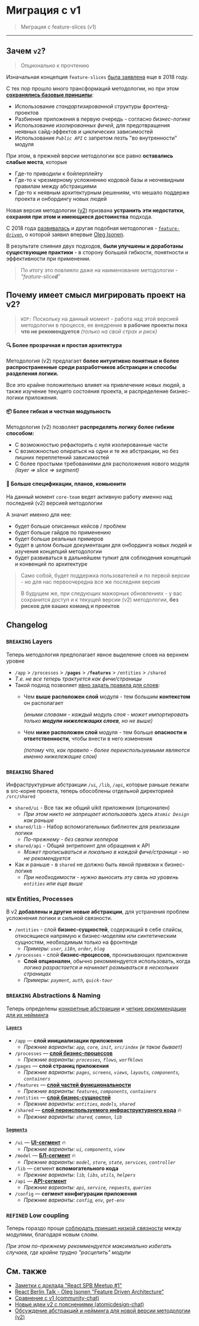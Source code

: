 # Миграция с v1

> Миграция с feature-slices (v1)

---

[refs-adaptability]: /docs/concepts/naming-adaptability.md
[refs-abstractions]: /docs/concepts/app-splitting.md
[refs-abstractions-layers]: /docs/concepts/app-splitting.md#group-layers
[refs-abstractions-segments]: /docs/concepts/app-splitting.md#group-segments

[ext-v1]: https://github.com/feature-sliced/featureslices.dev/blob/master/v1.0.md
[ext-tg-spb]: https://t.me/feature_slices
[ext-fdd]: https://github.com/feature-sliced/wiki/tree/rc/feature-driven
[ext-fdd-issues]: https://github.com/kof/feature-driven-architecture/issues
[ext-v2]: https://github.com/feature-sliced/wiki
[ext-kof]: https://github.com/kof
[ext-kof-fdd]: https://www.youtube.com/watch?v=BWAeYuWFHhs
[ext-tg-v2-draft]: https://t.me/atomicdesign/18708

## Зачем `v2`?

> Опционально к прочтению

Изначальная концепция `feature-slices` [была заявлена][ext-tg-spb] еще в 2018 году.

С тех пор прошло много трансформаций методологии, но при этом **[сохранялись базовые принципы][ext-v1]**:
- Использование *стандартизированной* структуры фронтенд-проектов
- Разбиение приложения в первую очередь - согласно *бизнес-логике*
- Использование *изолированных фичей*, для предотвращения неявных сайд-эффектов и циклических зависимостей
- Использование *`Public API`* с запретом лезть "во внутренности" модуля

При этом, в прежней версии методологии все равно **оставались слабые места**, которые 
- Где-то приводили к бойлерплейту
- Где-то к чрезмерному усложнению кодовой базы и неочевидным правилам между абстракциями
- Где-то к неявным архитектурным решениям, что мешало поддерже проекта и онбордингу новых людей

Новая версия методологии ([v2][ext-v2]) призвана **устранить эти недостатки, сохраняя при этом и имеющиеся достоинства** подхода.

С 2018 года [развивалась][ext-fdd-issues] и другая подобная методология - [`feature-driven`][ext-fdd], о которой заявил впервые [Oleg Isonen][ext-kof].

В результате слияния двух подходов, **были улучшены и доработаны существующие практики** - в сторону большей гибкости, понятности и эффективности при применении.

> По итогу это повлияло даже на наименование методологии - *"feature-slice**d**"*

## Почему имеет смысл мигрировать проект на v2?

> `WIP:` Поскольку на данный момент - работа над этой версией методологии в процессе, ее внедрение **в рабочие проекты пока что не рекомендуется** *(только на свой страх и риск)*

#### 🔍 Более прозрачная и простая архитектура

Методология (v2) предлагает **более интуитивно понятные и более распространенные среди разработчиков абстракции и способы разделения логики.**

Все это крайне положительно влияет на привлечение новых людей, а также изучение текущего состояния проекта, и распределение бизнес-логики приложения.

#### 📦 Более гибкая и честная модульность

Методология (v2) позволяет **распределять логику более гибким способом:**
- С возможностью рефакторить с нуля изолированные части
- С возможностью опираться на одни и те же абстракции, но без лишних переплетений зависимостей
- С более простыми требованиями для расположения нового модуля *(layer => slice => segment)*

#### 🚀 Больше спецификации, планов, комьюнити

На данный момент `core-team` ведет активную работу именно над последней (v2) версией методологии

А значит именно для нее:
- будет больше описанных кейсов / проблем
- будет больше гайдов по применению
- будет больше реальных примеров
- будет в целом больше документации для онбординга новых людей и изучения концепций методологии
- будет развиваться в дальнейшем тулкит для соблюдения концепций и конвенций по архитектуре

> Само собой, будет поддержка пользователей и по первой версии - но для нас первоочередна все же последняя версия
>
> В будущем же, при следующих мажорных обновлениях - у вас сохранится доступ и к текущей версии (v2) методологии, **без рисков для ваших команд и проектов**

## Changelog


### `BREAKING` Layers

Теперь методология предполагает явное выделение слоев на верхнем уровне

- `/app` > `/processes` > **`/pages`** > **`/features`** > `/entities` > `/shared`
- *Т.е. не все теперь трактуется как фичи/страницы*
- Такой подход позволяет [явно задать правила для слоев][ext-tg-v2-draft]:
    - Чем **выше расположен слой** модуля - тем большим **контекстом** он располагает
        
        *(иными словами - каждый модуль слоя - может импортировать только **модули нижележащих слоев**, но не выше)*
    - Чем **ниже расположен слой** модуля - тем больше **опасности и ответственности**, чтобы внести в него изменения

        *(потому что, как правило - более переиспользуемыми являются именно нижележащие слои)*

### `BREAKING` Shared

Инфраструктурные абстракции `/ui`, `/lib`, `/api`, которые раньше лежали в src-корне проекта, теперь обособлены отдельной директорией `/src/shared`

- `shared/ui` - Все так же общий uikit приложения (опционален)
    - *При этом никто не запрещает использовать здесь `Atomic Design` как раньше*
- `shared/lib` - Набор вспомогательных библиотек для реализации логики
    - *По-прежнему - без свалки хелперов*
- `shared/api` - Общий энтрипоинт для обращения к API
    - *Может прописываться и локально в каждой фиче/странице - но не рекомендуется*
- Как и раньше - в `shared` не должно быть явной привязки к бизнес-логике
    - *При необходимости - нужно выносить эту связь на уровень `entities` или еще выше*

### `NEW` Entities, Processes

В v2 **добавлены и другие новые абстракции**, для устранения проблем усложнения логики и сильной связности.

- `/entities` - слой **бизнес-сущностей**, содержащий в себе слайсы, относящиеся напрямую к бизнес-моделям или синтетическим сущностям, необходимым только на фронтенде
    - *Примеры: `user`, `i18n`, `order`, `blog`*
- `/processes` - слой **бизнес-процессов**, пронизывающих приложение
    - **Слой опционален**, обычно рекоммендуется использовать, когда *логика разрастается и начинает размываться в нескольких страницах*
    - *Примеры: `payment`, `auth`, `quick-tour`*

### `BREAKING` Abstractions & Naming

Теперь определены [конкретные абстракции][refs-abstractions] и [четкие рекоммендации для их нейминга][refs-adaptability]

[disc-process]: https://github.com/feature-sliced/wiki/discussions/20
[disc-features]: https://github.com/feature-sliced/wiki/discussions/23
[disc-entities]: https://github.com/feature-sliced/wiki/discussions/18#discussioncomment-422649
[disc-shared]: https://github.com/feature-sliced/wiki/discussions/31#discussioncomment-453020

[disc-ui]: https://github.com/feature-sliced/wiki/discussions/31#discussioncomment-453132
[disc-model]: https://github.com/feature-sliced/wiki/discussions/31#discussioncomment-472645
[disc-api]: https://github.com/feature-sliced/wiki/discussions/66

#### [`Layers`][refs-abstractions-layers]
- `/app` — **слой инициализации приложения**
    - *Прежние варианты: `app`, `core`, `init`, `src/index` (и такое бывает)*
- `/processes` — [**слой бизнес-процессов**][disc-process]
    - *Прежние варианты: `processes`, `flows`, `worfklows`*
- `/pages` — **слой страниц приложения**
    - *Прежние варианты: `pages`, `screens`, `views`, `layouts`, `components`, `containers`*
- `/features` — [**слой частей функциональности**][disc-features]
    - *Прежние варианты: `features`, `components`, `containers`*
- `/entities` — [**слой бизнес-сущностей**][disc-entities]
    - *Прежние варианты: `entities`, `models`, `shared`*
- `/shared` — [**слой переиспользуемого инфраструктурного кода**][disc-shared] 🔥
    - *Прежние варианты: `shared`, `common`, `lib`*

#### [`Segments`][refs-abstractions-segments]
- `/ui` — [**UI-сегмент**][disc-ui] 🔥
    - *Прежние варианты: `ui`, `components`, `view`*
- `/model` — [**БЛ-сегмент**][disc-model] 🔥
    - *Прежние варианты: `model`, `store`, `state`, `services`, `controller`*
- `/lib` — сегмент **вспомогательного кода**
    - *Прежние варианты: `lib`, `libs`, `utils`, `helpers`*
- `/api` — [**API-сегмент**][disc-api]
    - *Прежние варианты: `api`, `service`, `requests`, `queries`*
- `/config` — **сегмент конфигурации приложения**
    - *Прежние варианты: `config`, `env`, `get-env`*

### `REFINED` Low coupling

Теперь гораздо проще [соблюдать принцип низкой связности](low-coupling.md) между модулями, благодаря новым слоям.

*При этом по-прежнему рекоммендуется максимально избегать случаев, где крайне трудно "расцепить" модули*

## См. также
- [Заметки с доклада "React SPB Meetup #1"][ext-tg-spb]
- [React Berlin Talk - Oleg Isonen "Feature Driven Architecture"][ext-kof-fdd]
- [Сравнение с v1 (community-chat)](https://t.me/feature_sliced/493)
- [Новые идеи v2 с пояснениями (atomicdesign-chat)][ext-tg-v2-draft]
- [Обсуждение абстракций и нейминга для новой версии методологии (v2)](https://github.com/feature-sliced/wiki/discussions/31)
